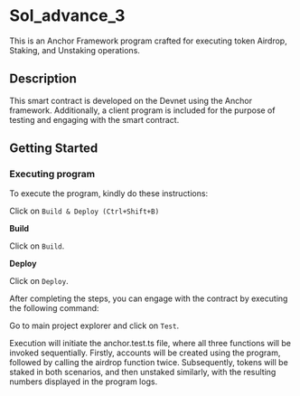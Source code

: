 # Sol_advance_3

This is an Anchor Framework program crafted for executing token Airdrop, Staking, and Unstaking operations.

## Description

This smart contract is developed on the Devnet using the Anchor framework. Additionally, a client program is included for the purpose of testing and engaging with the smart contract.

## Getting Started

### Executing program

To execute the program, kindly do these instructions:

Click on `Build & Deploy (Ctrl+Shift+B)`

**Build**

Click on `Build`.

**Deploy**

Click on `Deploy`.

After completing the steps, you can engage with the contract by executing the following command:

Go to main project explorer and click on `Test`.

Execution will initiate the anchor.test.ts file, where all three functions will be invoked sequentially. Firstly, accounts will be created using the program, followed by calling the airdrop function twice. Subsequently, tokens will be staked in both scenarios, and then unstaked similarly, with the resulting numbers displayed in the program logs.
